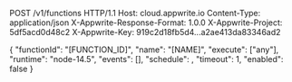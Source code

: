 POST /v1/functions HTTP/1.1
Host: cloud.appwrite.io
Content-Type: application/json
X-Appwrite-Response-Format: 1.0.0
X-Appwrite-Project: 5df5acd0d48c2
X-Appwrite-Key: 919c2d18fb5d4...a2ae413da83346ad2

{
  "functionId": "[FUNCTION_ID]",
  "name": "[NAME]",
  "execute": ["any"],
  "runtime": "node-14.5",
  "events": [],
  "schedule": ,
  "timeout": 1,
  "enabled": false
}
